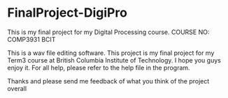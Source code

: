 # FinalProject-DigiPro
This is my final project for my Digital Processing course. COURSE NO: COMP3931 BCIT

This is a wav file editing software. This project is my final project for my Term3 course at British Columbia Institute of Technology. I hope you guys enjoy it. For all help, please refer to the help file in the program.

Thanks and please send me feedback of what you think of the project overall
